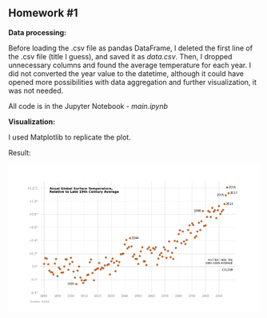 ## Homework #1

**Data processing:**

Before loading the .csv file as pandas DataFrame, I deleted the first line of the .csv file (title I guess), and saved it as *data.csv*.
Then, I dropped unnecessary columns and found the average temperature for each year. I did not converted the year value to the datetime, although it could have opened more possibilities with data aggregation and further visualization, it was not needed. 


All code is in the Jupyter Notebook - *main.ipynb*

**Visualization:**

I used Matplotlib to replicate the plot.

Result:


![alt text](https://github.com/Katerunner/Visualization/blob/main/HW1/matplotlib%20plot%20result.png?raw=true)
